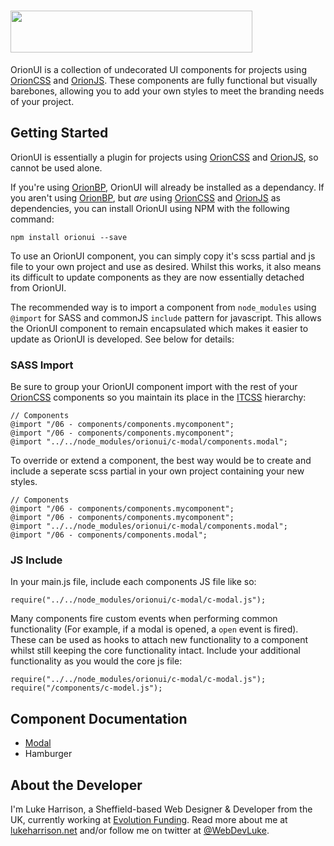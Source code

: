 <h1>
	 <img height="67" width="387" src="https://cdn.rawgit.com/WebDevLuke/OrionUI/master/misc/orionui-logo.svg">
</h1>

OrionUI is a collection of undecorated UI components for projects using [OrionCSS](https://github.com/WebDevLuke/OrionCSS) and [OrionJS](https://github.com/WebDevLuke/OrionJS). These components are fully functional but visually barebones, allowing you to add your own styles to meet the branding needs of your project.

## Getting Started

OrionUI is essentially a plugin for projects using [OrionCSS](https://github.com/WebDevLuke/OrionCSS) and [OrionJS](https://github.com/WebDevLuke/OrionJS), so cannot be used alone.

If you're using [OrionBP](https://github.com/WebDevLuke/OrionBP), OrionUI will already be installed as a dependancy. If you aren't using [OrionBP](https://github.com/WebDevLuke/OrionBP), but *are* using [OrionCSS](https://github.com/WebDevLuke/OrionCSS) and [OrionJS](https://github.com/WebDevLuke/OrionJS) as dependencies, you can install OrionUI using NPM with the following command:

```
npm install orionui --save
```

To use an OrionUI component, you can simply copy it's scss partial and js file to your own project and use as desired. Whilst this works, it also means its difficult to update components as they are now essentially detached from OrionUI.

The recommended way is to import a component from `node_modules` using `@import` for SASS and commonJS `include` pattern for javascript. This allows the OrionUI component to remain encapsulated which makes it easier to update as OrionUI is developed. See below for details:

### SASS Import
Be sure to group your OrionUI component import with the rest of your [OrionCSS](https://github.com/WebDevLuke/OrionCSS) components so you maintain its place in the [ITCSS](http://www.creativebloq.com/web-design/manage-large-css-projects-itcss-101517528) hierarchy:

```
// Components
@import "/06 - components/components.mycomponent";
@import "/06 - components/components.mycomponent";
@import "../../node_modules/orionui/c-modal/components.modal";
```

To override or extend a component, the best way would be to create and include a seperate scss partial in your own project containing your new styles.

```
// Components
@import "/06 - components/components.mycomponent";
@import "/06 - components/components.mycomponent";
@import "../../node_modules/orionui/c-modal/components.modal";
@import "/06 - components/components.modal";
``` 

### JS Include
In your main.js file, include each components JS file like so:

```
require("../../node_modules/orionui/c-modal/c-modal.js");
```

Many components fire custom events when performing common functionality (For example, if a modal is opened, a `open` event is fired). These can be used as hooks to attach new functionality to a component whilst still keeping the core functionality intact. Include your additional functionality as you would the core js file:

```
require("../../node_modules/orionui/c-modal/c-modal.js");
require("/components/c-model.js");
```

## Component Documentation
- [Modal](https://github.com/WebDevLuke/OrionUI/blob/develop/c-modal/c-modal.md)
- Hamburger

## About the Developer
I'm Luke Harrison, a Sheffield-based Web Designer &amp; Developer from the UK, currently working at [Evolution Funding](https://github.com/EvolutionFunding). Read more about me at [lukeharrison.net](http://www.lukeharrison.net) and/or follow me on twitter at [@WebDevLuke](https://twitter.com/WebDevLuke).